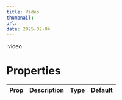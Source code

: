 ```yaml
---
title: Video
thumbnail:
url:
date: 2025-02-04
---
```



:video

# Properties

| Prop | Description | Type | Default |
| ---- | ----------- | ---- | ------- |
